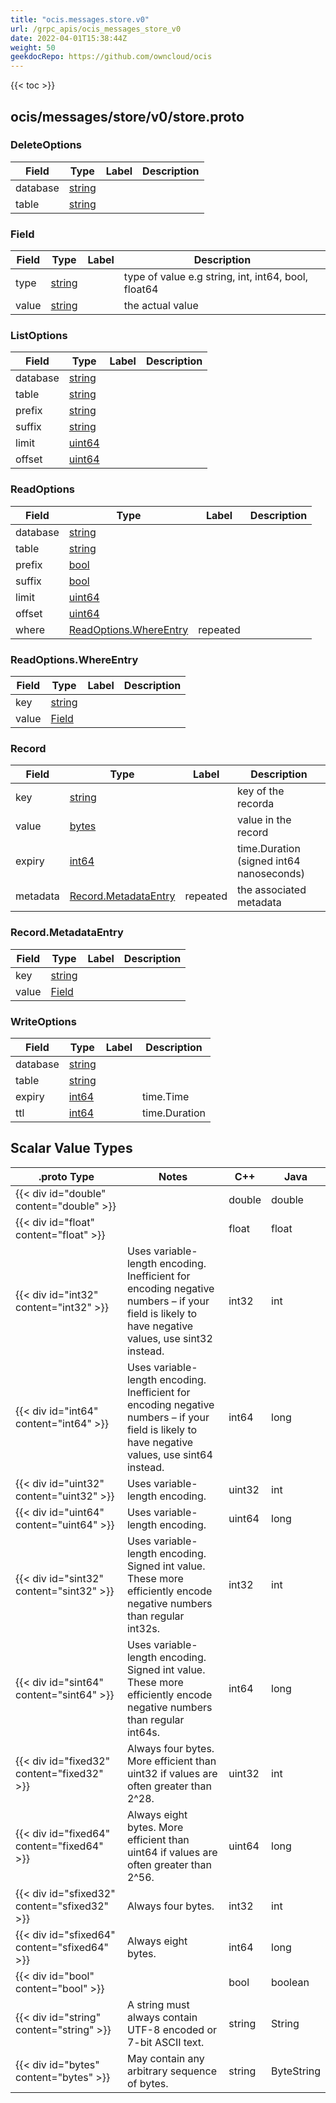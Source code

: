 ```yaml
---
title: "ocis.messages.store.v0"
url: /grpc_apis/ocis_messages_store_v0
date: 2022-04-01T15:38:44Z
weight: 50
geekdocRepo: https://github.com/owncloud/ocis
---
```


{{< toc >}}



## ocis/messages/store/v0/store.proto

### DeleteOptions



| Field | Type | Label | Description |
| ----- | ---- | ----- | ----------- |
| database | [string](#string) |  |  |
| table | [string](#string) |  |  |

### Field



| Field | Type | Label | Description |
| ----- | ---- | ----- | ----------- |
| type | [string](#string) |  | type of value e.g string, int, int64, bool, float64 |
| value | [string](#string) |  | the actual value |

### ListOptions



| Field | Type | Label | Description |
| ----- | ---- | ----- | ----------- |
| database | [string](#string) |  |  |
| table | [string](#string) |  |  |
| prefix | [string](#string) |  |  |
| suffix | [string](#string) |  |  |
| limit | [uint64](#uint64) |  |  |
| offset | [uint64](#uint64) |  |  |

### ReadOptions



| Field | Type | Label | Description |
| ----- | ---- | ----- | ----------- |
| database | [string](#string) |  |  |
| table | [string](#string) |  |  |
| prefix | [bool](#bool) |  |  |
| suffix | [bool](#bool) |  |  |
| limit | [uint64](#uint64) |  |  |
| offset | [uint64](#uint64) |  |  |
| where | [ReadOptions.WhereEntry](#readoptionswhereentry) | repeated |  |

### ReadOptions.WhereEntry



| Field | Type | Label | Description |
| ----- | ---- | ----- | ----------- |
| key | [string](#string) |  |  |
| value | [Field](#field) |  |  |

### Record



| Field | Type | Label | Description |
| ----- | ---- | ----- | ----------- |
| key | [string](#string) |  | key of the recorda |
| value | [bytes](#bytes) |  | value in the record |
| expiry | [int64](#int64) |  | time.Duration (signed int64 nanoseconds) |
| metadata | [Record.MetadataEntry](#recordmetadataentry) | repeated | the associated metadata |

### Record.MetadataEntry



| Field | Type | Label | Description |
| ----- | ---- | ----- | ----------- |
| key | [string](#string) |  |  |
| value | [Field](#field) |  |  |

### WriteOptions



| Field | Type | Label | Description |
| ----- | ---- | ----- | ----------- |
| database | [string](#string) |  |  |
| table | [string](#string) |  |  |
| expiry | [int64](#int64) |  | time.Time |
| ttl | [int64](#int64) |  | time.Duration |


## Scalar Value Types

| .proto Type | Notes | C++ | Java |
| ----------- | ----- | --- | ---- |
| {{< div id="double" content="double" >}} |  | double | double |
| {{< div id="float" content="float" >}} |  | float | float |
| {{< div id="int32" content="int32" >}} | Uses variable-length encoding. Inefficient for encoding negative numbers – if your field is likely to have negative values, use sint32 instead. | int32 | int |
| {{< div id="int64" content="int64" >}} | Uses variable-length encoding. Inefficient for encoding negative numbers – if your field is likely to have negative values, use sint64 instead. | int64 | long |
| {{< div id="uint32" content="uint32" >}} | Uses variable-length encoding. | uint32 | int |
| {{< div id="uint64" content="uint64" >}} | Uses variable-length encoding. | uint64 | long |
| {{< div id="sint32" content="sint32" >}} | Uses variable-length encoding. Signed int value. These more efficiently encode negative numbers than regular int32s. | int32 | int |
| {{< div id="sint64" content="sint64" >}} | Uses variable-length encoding. Signed int value. These more efficiently encode negative numbers than regular int64s. | int64 | long |
| {{< div id="fixed32" content="fixed32" >}} | Always four bytes. More efficient than uint32 if values are often greater than 2^28. | uint32 | int |
| {{< div id="fixed64" content="fixed64" >}} | Always eight bytes. More efficient than uint64 if values are often greater than 2^56. | uint64 | long |
| {{< div id="sfixed32" content="sfixed32" >}} | Always four bytes. | int32 | int |
| {{< div id="sfixed64" content="sfixed64" >}} | Always eight bytes. | int64 | long |
| {{< div id="bool" content="bool" >}} |  | bool | boolean |
| {{< div id="string" content="string" >}} | A string must always contain UTF-8 encoded or 7-bit ASCII text. | string | String |
| {{< div id="bytes" content="bytes" >}} | May contain any arbitrary sequence of bytes. | string | ByteString |

